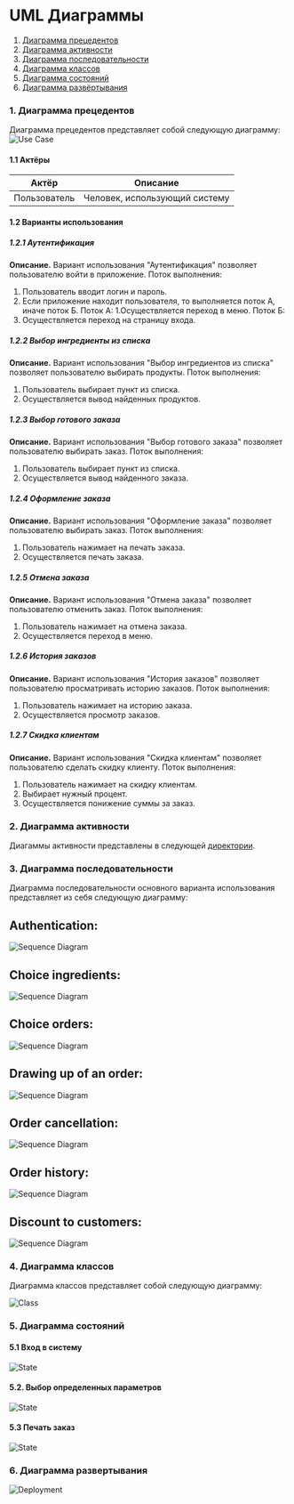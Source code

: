 
# UML Диаграммы
1. [Диаграмма прецедентов](#1)
2. [Диаграмма активности](#2)
3. [Диаграмма последовательности](#3)
4. [Диаграмма классов](#4)
5. [Диаграмма состояний](#5)
6. [Диаграмма развёртывания](#6)


### 1. Диаграмма прецедентов<a name="1"></a>
Диаграмма прецедентов представляет собой следующую диаграмму: 
![Use Case](https://github.com/Evgeniy999/Restaurant_terminal/blob/master/Documentation/Diagrams/UseCase/UseCase_.png)



#### 1.1 Актёры
Актёр | Описание
--- | ---
Пользователь|Человек, использующий систему

#### 1.2 Варианты использования

##### 1.2.1 Аутентификация
**Описание.** Вариант использования "Аутентификация" позволяет пользователю войти в приложение.
Поток выполнения:
1. Пользователь вводит логин и пароль.
2. Если приложение находит пользователя, то выполняется поток А, иначе поток Б.
Поток А:
1.Осуществляется переход в меню.
Поток Б:
1. Осуществляется переход на страницу входа.
##### 1.2.2 Выбор ингредиенты из списка
**Описание.** Вариант использования "Выбор ингредиентов из списка" позволяет пользователю выбирать продукты.
Поток выполнения:
1. Пользователь выбирает пункт из списка.
2. Осуществляется вывод найденных продуктов.
##### 1.2.3 Выбор готового заказа
**Описание.** Вариант использования "Выбор готового заказа" позволяет пользователю выбирать заказ.
Поток выполнения:
1. Пользователь выбирает пункт из списка.
2. Осуществляется вывод найденного заказа.
##### 1.2.4 Оформление заказа
**Описание.** Вариант использования "Оформление заказа" позволяет пользователю выбирать заказ.
Поток выполнения:
1. Пользователь нажимает на печать заказа.
2. Осуществляется печать заказа.
##### 1.2.5 Отмена заказа
**Описание.** Вариант использования "Отмена заказа" позволяет пользователю отменить заказ.
Поток выполнения:
1. Пользователь нажимает на отмена заказа.
2. Осуществляется переход в меню.
##### 1.2.6 История заказов
**Описание.** Вариант использования "История заказов" позволяет пользователю просматривать историю заказов.
Поток выполнения:
1. Пользователь нажимает на историю заказа.
2. Осуществляется просмотр заказов.
##### 1.2.7 Скидка клиентам
**Описание.** Вариант использования "Скидка клиентам" позволяет пользователю сделать скидку клиенту.
Поток выполнения:
1. Пользователь нажимает на скидку клиентам.
2. Выбирает нужный процент.
3. Осуществляется понижение суммы за заказ.

### 2. Диаграмма активности<a name="2"></a>
Диагаммы активности представлены в следующей [директории](https://github.com/Evgeniy999/Restaurant_terminal/tree/master/Documentation/Diagrams/Activity).

### 3. Диаграмма последовательности<a name="3"></a>
Диаграмма последовательности основного варианта использования представляет из себя следующую диаграмму:
## Authentication:

![Sequence Diagram](https://github.com/Evgeniy999/Restaurant_terminal/blob/master/Documentation/Diagrams/Sequence/Authentication.png)

## Choice ingredients:

![Sequence Diagram](https://github.com/Evgeniy999/Restaurant_terminal/blob/master/Documentation/Diagrams/Sequence/Choice_ingredients.png)

## Choice orders:

![Sequence Diagram](https://github.com/Evgeniy999/Restaurant_terminal/blob/master/Documentation/Diagrams/Sequence/Choice_order.png)

## Drawing up of an order:

![Sequence Diagram](https://github.com/Evgeniy999/Restaurant_terminal/blob/master/Documentation/Diagrams/Sequence/Drawing_order.png)

## Order cancellation:

![Sequence Diagram](https://github.com/Evgeniy999/Restaurant_terminal/blob/master/Documentation/Diagrams/Sequence/Exit.png)

## Order history:

![Sequence Diagram](https://github.com/Evgeniy999/Restaurant_terminal/blob/master/Documentation/Diagrams/Sequence/Order_history.png)


## Discount to customers:

![Sequence Diagram](https://github.com/Evgeniy999/Restaurant_terminal/blob/master/Documentation/Diagrams/Sequence/Discount_to_customers.png)



### 4. Диаграмма классов<a name="4"></a>
Диаграмма классов представляет собой следующую диаграмму: 

![Class](https://github.com/Evgeniy999/Restaurant_terminal/blob/master/Documentation/Diagrams/Class/ClassUML.PNG)
  
### 5. Диаграмма состояний<a name="5"></a>

#### 5.1 Вход в систему

![State](https://github.com/Evgeniy999/Restaurant_terminal/blob/master/Documentation/Diagrams/State/Access.PNG)

#### 5.2. Выбор определенных параметров

![State](https://github.com/Evgeniy999/Restaurant_terminal/blob/master/Documentation/Diagrams/State/Choice.PNG)

#### 5.3 Печать заказ
![State](https://github.com/Evgeniy999/Restaurant_terminal/blob/master/Documentation/Diagrams/State/Print.PNG)

### 6. Диаграмма развертывания<a name="6"></a>

![Deployment](https://github.com/Evgeniy999/Restaurant_terminal/blob/master/Documentation/Diagrams/Deployment/Deployment.PNG)
